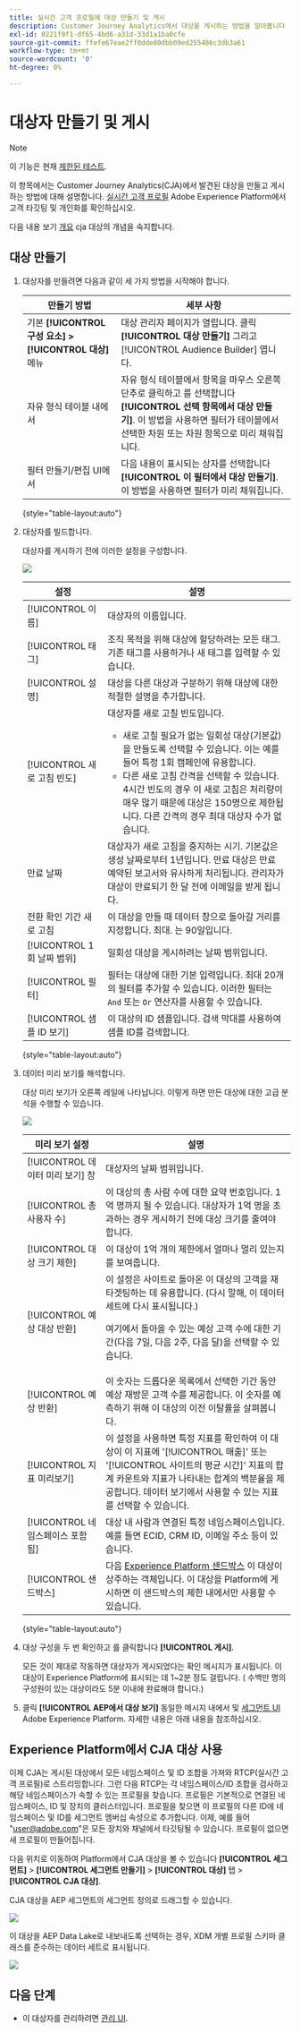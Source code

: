 ```yaml
---
title: 실시간 고객 프로필에 대상 만들기 및 게시
description: Customer Journey Analytics에서 대상을 게시하는 방법을 알아봅니다
exl-id: 0221f9f1-df65-4bd6-a31d-33d1a1ba0cfe
source-git-commit: ffefe67eae2ff0dde80dbb09ed255486c3db3a61
workflow-type: tm+mt
source-wordcount: '0'
ht-degree: 0%

---
```


# 대상자 만들기 및 게시

>[!NOTE]
>
>이 기능은 현재 [제한된 테스트](/help/release-notes/releases.md).

이 항목에서는 Customer Journey Analytics(CJA)에서 발견된 대상을 만들고 게시하는 방법에 대해 설명합니다. [실시간 고객 프로필](https://experienceleague.adobe.com/docs/experience-platform/profile/home.html?lang=kr) Adobe Experience Platform에서 고객 타깃팅 및 개인화를 확인하십시오.

다음 내용 보기 [개요](/help/components/audiences/audiences-overview.md) cja 대상의 개념을 숙지합니다.

## 대상 만들기

1. 대상자를 만들려면 다음과 같이 세 가지 방법을 시작해야 합니다.

   | 만들기 방법 | 세부 사항 |
   | --- | --- |
   | 기본 **[!UICONTROL 구성 요소] > [!UICONTROL 대상]** 메뉴 | 대상 관리자 페이지가 열립니다. 클릭 **[!UICONTROL 대상 만들기]** 그리고 [!UICONTROL Audience Builder] 엽니다. |
   | 자유 형식 테이블 내에서 | 자유 형식 테이블에서 항목을 마우스 오른쪽 단추로 클릭하고 를 선택합니다 **[!UICONTROL 선택 항목에서 대상 만들기]**. 이 방법을 사용하면 필터가 테이블에서 선택한 차원 또는 차원 항목으로 미리 채워집니다. |
   | 필터 만들기/편집 UI에서 | 다음 내용이 표시되는 상자를 선택합니다 **[!UICONTROL 이 필터에서 대상 만들기]**. 이 방법을 사용하면 필터가 미리 채워집니다. |

   {style=&quot;table-layout:auto&quot;}

1. 대상자를 빌드합니다.

   대상자를 게시하기 전에 이러한 설정을 구성합니다.

   ![](assets/create-audience.png)

   | 설정 | 설명 |
   | --- | --- |
   | [!UICONTROL 이름] | 대상자의 이름입니다. |
   | [!UICONTROL 태그] | 조직 목적을 위해 대상에 할당하려는 모든 태그. 기존 태그를 사용하거나 새 태그를 입력할 수 있습니다. |
   | [!UICONTROL 설명] | 대상을 다른 대상과 구분하기 위해 대상에 대한 적절한 설명을 추가합니다. |
   | [!UICONTROL 새로 고침 빈도] | 대상자를 새로 고칠 빈도입니다.<ul><li>새로 고칠 필요가 없는 일회성 대상(기본값)을 만들도록 선택할 수 있습니다. 이는 예를 들어 특정 1회 캠페인에 유용합니다.</li><li>다른 새로 고침 간격을 선택할 수 있습니다. 4시간 빈도의 경우 이 새로 고침은 처리량이 매우 많기 때문에 대상은 150명으로 제한됩니다. 다른 간격의 경우 최대 대상자 수가 없습니다.</li></ul> |
   | 만료 날짜 | 대상자가 새로 고침을 중지하는 시기. 기본값은 생성 날짜로부터 1년입니다. 만료 대상은 만료 예약된 보고서와 유사하게 처리됩니다. 관리자가 대상이 만료되기 한 달 전에 이메일을 받게 됩니다. |
   | 전환 확인 기간 새로 고침 | 이 대상을 만들 때 데이터 창으로 돌아갈 거리를 지정합니다. 최대. 는 90일입니다. |
   | [!UICONTROL 1회 날짜 범위] | 일회성 대상을 게시하려는 날짜 범위입니다. |
   | [!UICONTROL 필터] | 필터는 대상에 대한 기본 입력입니다. 최대 20개의 필터를 추가할 수 있습니다. 이러한 필터는 `And` 또는 `Or` 연산자를 사용할 수 있습니다. |
   | [!UICONTROL 샘플 ID 보기] | 이 대상의 ID 샘플입니다. 검색 막대를 사용하여 샘플 ID를 검색합니다. |

   {style=&quot;table-layout:auto&quot;}

1. 데이터 미리 보기를 해석합니다.

   대상 미리 보기가 오른쪽 레일에 나타납니다. 이렇게 하면 만든 대상에 대한 고급 분석을 수행할 수 있습니다.

   ![](assets/data-preview.png)

   | 미리 보기 설정 | 설명 |
   | --- | --- |
   | [!UICONTROL 데이터 미리 보기] 창 | 대상자의 날짜 범위입니다. |
   | [!UICONTROL 총 사용자 수] | 이 대상의 총 사람 수에 대한 요약 번호입니다. 1억 명까지 될 수 있습니다. 대상자가 1억 명을 초과하는 경우 게시하기 전에 대상 크기를 줄여야 합니다. |
   | [!UICONTROL 대상 크기 제한] | 이 대상이 1억 개의 제한에서 얼마나 멀리 있는지를 보여줍니다. |
   | [!UICONTROL 예상 대상 반환] | 이 설정은 사이트로 돌아온 이 대상의 고객을 재타겟팅하는 데 유용합니다. (다시 말해, 이 데이터 세트에 다시 표시됩니다.) <p>여기에서 돌아올 수 있는 예상 고객 수에 대한 기간(다음 7일, 다음 2주, 다음 달)을 선택할 수 있습니다. |
   | [!UICONTROL 예상 반환] | 이 숫자는 드롭다운 목록에서 선택한 기간 동안 예상 재방문 고객 수를 제공합니다. 이 숫자를 예측하기 위해 이 대상의 이전 이탈률을 살펴봅니다. |
   | [!UICONTROL 지표 미리보기] | 이 설정을 사용하면 특정 지표를 확인하여 이 대상이 이 지표에 &#39;[!UICONTROL 매출]&#39; 또는 &#39;[!UICONTROL 사이트의 평균 시간]&#39; 지표의 합계 카운트와 지표가 나타내는 합계의 백분율을 제공합니다. 데이터 보기에서 사용할 수 있는 지표를 선택할 수 있습니다. |
   | [!UICONTROL 네임스페이스 포함됨] | 대상 내 사람과 연결된 특정 네임스페이스입니다. 예를 들면 ECID, CRM ID, 이메일 주소 등이 있습니다. |
   | [!UICONTROL 샌드박스] | 다음 [Experience Platform 샌드박스](https://experienceleague.adobe.com/docs/experience-platform/sandbox/home.html?lang=ko) 이 대상이 상주하는 객체입니다. 이 대상을 Platform에 게시하면 이 샌드박스의 제한 내에서만 사용할 수 있습니다. |

   {style=&quot;table-layout:auto&quot;}

1. 대상 구성을 두 번 확인하고 를 클릭합니다 **[!UICONTROL 게시]**.

   모든 것이 제대로 작동하면 대상자가 게시되었다는 확인 메시지가 표시됩니다. 이 대상이 Experience Platform에 표시되는 데 1~2분 정도 걸립니다. ( 수백만 명의 구성원이 있는 대상이라도 5분 이내에 완료해야 합니다.)

1. 클릭 **[!UICONTROL AEP에서 대상 보기]** 동일한 메시지 내에서 및 [세그먼트 UI](https://experienceleague.adobe.com/docs/experience-platform/segmentation/ui/overview.html?lang=en) Adobe Experience Platform. 자세한 내용은 아래 내용을 참조하십시오.

## Experience Platform에서 CJA 대상 사용

이제 CJA는 게시된 대상에서 모든 네임스페이스 및 ID 조합을 가져와 RTCP(실시간 고객 프로필)로 스트리밍합니다. 그런 다음 RTCP는 각 네임스페이스/ID 조합을 검사하고 해당 네임스페이스가 속할 수 있는 프로필을 찾습니다. 프로필은 기본적으로 연결된 네임스페이스, ID 및 장치의 클러스터입니다. 프로필을 찾으면 이 프로필의 다른 ID에 네임스페이스 및 ID를 세그먼트 멤버십 속성으로 추가합니다. 이제, 예를 들어 &quot;user@adobe.com&quot;은 모든 장치와 채널에서 타깃팅될 수 있습니다. 프로필이 없으면 새 프로필이 만들어집니다.

다음 위치로 이동하여 Platform에서 CJA 대상을 볼 수 있습니다 **[!UICONTROL 세그먼트]** > **[!UICONTROL 세그먼트 만들기]** > **[!UICONTROL 대상]** 탭 > **[!UICONTROL CJA 대상]**.

CJA 대상을 AEP 세그먼트의 세그먼트 정의로 드래그할 수 있습니다.

![](assets/audiences-aep.png)

이 대상을 AEP Data Lake로 내보내도록 선택하는 경우, XDM 개별 프로필 스키마 클래스를 준수하는 데이터 세트로 표시됩니다.

![](assets/aep-datalake.png)


## 다음 단계

* 이 대상자를 관리하려면 [관리 UI](/help/components/audiences/manage.md).
